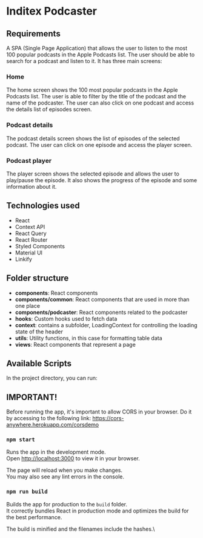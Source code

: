 # Inditex Podcaster

## Requirements

A SPA (Single Page Application) that allows the user to listen to the most 100 popular podcasts in the Apple Podcasts list. The user should be able to search for a podcast and listen to it.
It has three main screens:
### Home
The home screen shows the 100 most popular podcasts in the Apple Podcasts list. The user is able to filter by the title of the podcast and the name of the podcaster. The user can also click on one podcast and access the details list of episodes screen.
### Podcast details
The podcast details screen shows the list of episodes of the selected podcast. The user can click on one episode and access the player screen.
### Podcast player
The player screen shows the selected episode and allows the user to play/pause the episode. It also shows the progress of the episode and some information about it.

## Technologies used

- React
- Context API
- React Query
- React Router
- Styled Components
- Material UI
- Linkify

## Folder structure

- **components**: React components
- **components/common**: React components that are used in more than one place
- **components/podcaster**: React components related to the podcaster
- **hooks**: Custom hooks used to fetch data
- **context**: contains a subfolder, LoadingContext for controlling the loading state of the header
- **utils**: Utility functions, in this case for formatting table data
- **views**: React components that represent a page

## Available Scripts

In the project directory, you can run:
## IMPORTANT!
Before running the app, it's important to allow CORS in your browser. Do it by accessing to the following link: https://cors-anywhere.herokuapp.com/corsdemo

### `npm start`
Runs the app in the development mode.\
Open [http://localhost:3000](http://localhost:3000) to view it in your browser.

The page will reload when you make changes.\
You may also see any lint errors in the console.

### `npm run build`

Builds the app for production to the `build` folder.\
It correctly bundles React in production mode and optimizes the build for the best performance.

The build is minified and the filenames include the hashes.\
